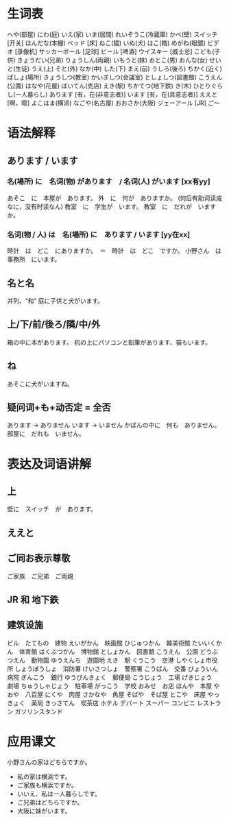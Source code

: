 # 生词表
へや(部屋)
にわ(庭)
いえ(家)
いま(居間)
れいぞうこ(冷蔵庫)
かべ(壁)
スイッチ	[开关]
ほんだな(本棚)
ベッド		[床]
ねこ(猫)
いぬ(犬)
はこ(箱)
めがね(眼鏡)
ビデオ	[录像机]
サッカーボール	[足球]
ビール		[啤酒]
ウイスキー	[威士忌]
こども(子供)
きょうだい(兄弟)
りょうしん(両親)
いもうと(妹)
おとこ(男)
おんな(女)
せいと(生徒)
うえ(上)
そと(外)
なか(中)
した(下)
まえ(前)
うしろ(後ろ)
ちかく(近く)
ばしょ(場所)
きょうしつ(教室)
かいぎしつ(会議室)
としょしつ(図書館)
こうえん(公園)
はなや(花屋)
ばいてん(売店)
えき(駅)
ちかてつ(地下鉄)
き(木)
ひとりぐらし(一人暮らし)
あります	[有，在(非意志者)]
います	[有，在(具意志者)]
ええと	[啊，嗯]
よこはま(横浜)
なごや(名古屋)
おおさか(大阪)
ジェーアール		[JR]
ご〜

# 语法解释
## あります / います
### 名(場所) に　名词(物) があります　/ 名词(人) がいます 	[xx有yy]
あそこ　に　本屋が　あります。
外　に　何が　ありますか。		(何后有助词读成なに，没有时读なん)
教室　に　学生が　います。
教室　に　だれが　いますか。
### 名词(物 / 人) は　名(場所) に　あります / います 	[yy在xx]
時計　は　どこ　にありますか。　＝　時計　は　どこ　ですか。
小野さん　は　事務所　にいます。
## 名と名
并列、“和”
庭に子供と犬がいます。
## 上/下/前/後ろ/隣/中/外
箱の中に本があります。
机の上にパソコンと鉛筆があります、猫もいます。
## ね
あそこに犬がいますね。
## 疑问词+も+动否定 = 全否
あります -> ありません
います -> いません
かばんの中に　何も　ありません。
部屋に　だれも　いません。

# 表达及词语讲解
## 上
壁に　スイッチ　が　あります。
## ええと
## ご同お表示尊敬
ご家族　ご兄弟　ご両親
## JR 和 地下鉄
## 建筑设施
ビル　たてもの　建物
えいがかん　映画館
ひじゅつかん　韓美術館
たいいくかん　体育館
はくぶつかん　博物館
としょかん　図書館
こうえん　公園
どうぶつえん　動物園
ゆうえんち　遊園地
えき　駅
くうこう　空港
しやくしょ市役所
しょうぼうしょ　消防署
けいさつしょ　警察署
こうばん　交番
びょういん　病院
ぎんこう　銀行
ゆうびんきょく　郵便局
こうじょう　工場
げきじょう　劇場
ちゅうしゃじょう　駐車場
がっこう　学校
おみせ　お店
ほんや　本屋
やおや　八百屋
にくや　肉屋
さかなや　魚屋
そばや　そば屋
とこや　床屋
やっきょく　薬局
きっさてん　喫茶店
ホテル
デパート
スーパー
コンビニ
レストラン
ガソリンスタンド

# 应用课文
小野さんの家はどちらですか。
- 私の家は横浜です。
- ご家族も横浜ですか。
- いいえ、私は一人暮らしです。
- ご兄弟はどちらですか。
- 大阪に妹がいます。






















